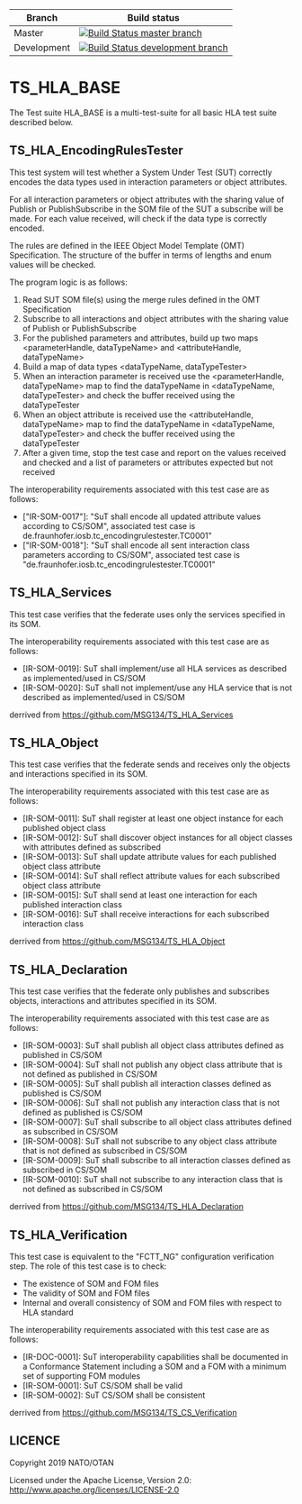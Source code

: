 | Branch | Build status |
| ------ | ------------ |
| Master | [![Build Status master branch](https://travis-ci.org/IVCTool/TS_HLA_BASE.svg?branch=master)](https://travis-ci.org/IVCTool/TS_HLA_BASE) |
| Development | [![Build Status development branch](https://travis-ci.org/IVCTool/TS_HLA_BASE.svg?branch=development)](https://travis-ci.org/IVCTool/TS_HLA_BASE) |

# TS_HLA_BASE

The Test suite HLA_BASE is a multi-test-suite for all basic HLA test suite described below.

## TS_HLA_EncodingRulesTester

This test system will test whether a System Under Test (SUT) correctly encodes the data types used in interaction parameters or object attributes.

For all interaction parameters or object attributes with the sharing value of Publish or PublishSubscribe in the SOM file of the SUT a subscribe will be made. For each value received, will check if the data type is correctly encoded.

The rules are defined in the IEEE Object Model Template (OMT) Specification. The structure of the buffer in terms of lengths and enum values will be checked.

The program logic is as follows:

1) Read SUT SOM file(s) using the merge rules defined in the OMT Specification
2) Subscribe to all interactions and object attributes with the sharing value of Publish or PublishSubscribe
3) For the published parameters and attributes, build up two maps <parameterHandle, dataTypeName> and <attributeHandle, dataTypeName>
4) Build a map of data types <dataTypeName, dataTypeTester>
5) When an interaction parameter is received use the <parameterHandle, dataTypeName> map to find the dataTypeName in <dataTypeName, dataTypeTester> and check the buffer received using the dataTypeTester
6) When an object attribute is received use the <attributeHandle, dataTypeName> map  to find the dataTypeName in <dataTypeName, dataTypeTester> and check the buffer received using the dataTypeTester
7) After a given time, stop the test case and report on the values received and checked and a list of parameters or attributes expected but not received

The interoperability requirements associated with this test case are as follows:

* ["IR-SOM-0017"]: "SuT shall encode all updated attribute values according to CS/SOM", associated test case is de.fraunhofer.iosb.tc_encodingrulestester.TC0001"
* ["IR-SOM-0018"]:	"SuT shall encode all sent interaction class parameters according to CS/SOM", associated test case is 	"de.fraunhofer.iosb.tc_encodingrulestester.TC0001"


## TS_HLA_Services

This test case verifies that the federate uses only the services specified in its SOM.

The interoperability requirements associated with this test case are as follows:
* [IR-SOM-0019]:	SuT shall implement/use all HLA services as described as implemented/used in CS/SOM
* [IR-SOM-0020]:	SuT shall not implement/use any HLA service that is not described as implemented/used in CS/SOM

derrived from https://github.com/MSG134/TS_HLA_Services

## TS_HLA_Object

This test case verifies that the federate sends and receives only the objects and interactions specified in its SOM.

The interoperability requirements associated with this test case are as follows:
* [IR-SOM-0011]:	SuT shall register at least one object instance for each published object class
* [IR-SOM-0012]:	SuT shall discover object instances for all object classes with attributes defined as subscribed
* [IR-SOM-0013]:	SuT shall update attribute values for each published object class attribute
* [IR-SOM-0014]:	SuT shall reflect attribute values for each subscribed object class attribute
* [IR-SOM-0015]:	SuT shall send at least one interaction for each published interaction class
* [IR-SOM-0016]:	SuT shall receive interactions for each subscribed interaction class

derrived from https://github.com/MSG134/TS_HLA_Object

## TS_HLA_Declaration

This test case verifies that the federate only publishes and subscribes objects, interactions and attributes specified in its SOM.

The interoperability requirements associated with this test case are as follows:
* [IR-SOM-0003]:	SuT shall publish all object class attributes defined as published in CS/SOM
* [IR-SOM-0004]:	SuT shall not publish any object class attribute that is not defined as published in CS/SOM
* [IR-SOM-0005]:	SuT shall publish all interaction classes defined as published is CS/SOM
* [IR-SOM-0006]:	SuT shall not publish any interaction class that is not defined as published is CS/SOM
* [IR-SOM-0007]:	SuT shall subscribe to all object class attributes defined as subscribed in CS/SOM
* [IR-SOM-0008]:	SuT shall not subscribe to any object class attribute that is not defined as subscribed in CS/SOM
* [IR-SOM-0009]:	SuT shall subscribe to all interaction classes defined as subscribed in CS/SOM
* [IR-SOM-0010]:	SuT shall not subscribe to any interaction class that is not defined as subscribed in CS/SOM

derrived from https://github.com/MSG134/TS_HLA_Declaration

## TS_HLA_Verification

This test case is equivalent to the "FCTT_NG" configuration verification step. The role of this test case is to check:
* The existence of SOM and FOM files
* The validity of SOM and FOM files
* Internal and overall consistency of SOM and FOM files with respect to HLA standard

The interoperability requirements associated with this test case are as follows:
* [IR-DOC-0001]:	SuT interoperability capabilities shall be documented in a Conformance Statement including a SOM and a FOM with a minimum set of supporting FOM modules
* [IR-SOM-0001]:	SuT CS/SOM shall be valid
* [IR-SOM-0002]:	SuT CS/SOM shall be consistent

derrived from https://github.com/MSG134/TS_CS_Verification

## LICENCE

Copyright 2019 NATO/OTAN

Licensed under the Apache License, Version 2.0: http://www.apache.org/licenses/LICENSE-2.0
